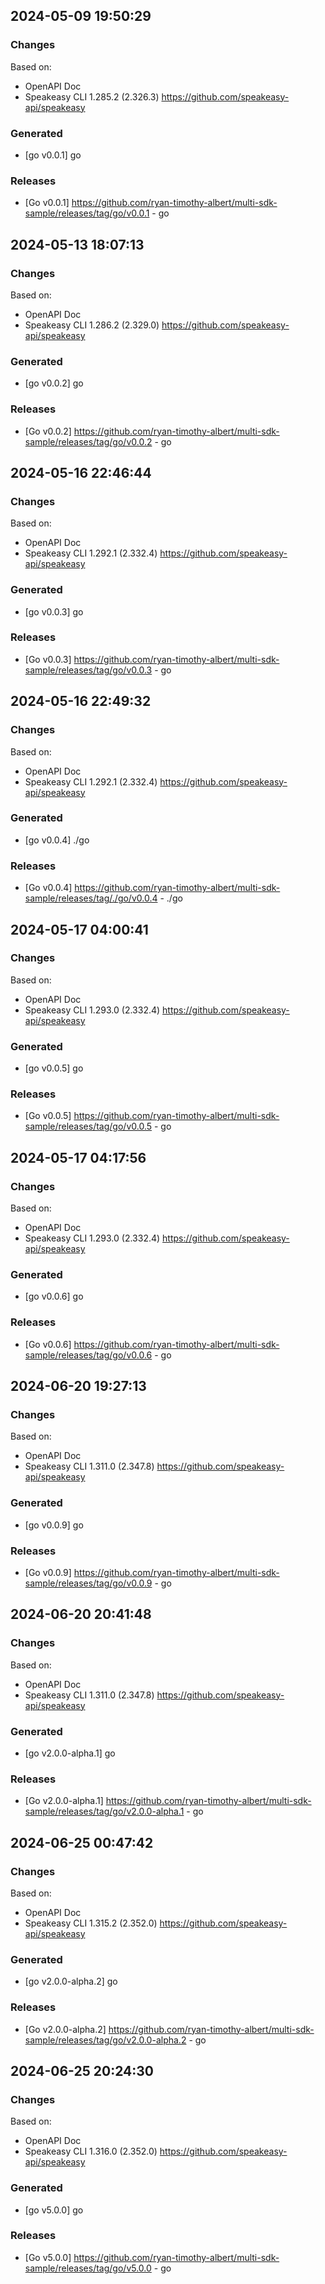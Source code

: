 

## 2024-05-09 19:50:29
### Changes
Based on:
- OpenAPI Doc  
- Speakeasy CLI 1.285.2 (2.326.3) https://github.com/speakeasy-api/speakeasy
### Generated
- [go v0.0.1] go
### Releases
- [Go v0.0.1] https://github.com/ryan-timothy-albert/multi-sdk-sample/releases/tag/go/v0.0.1 - go

## 2024-05-13 18:07:13
### Changes
Based on:
- OpenAPI Doc  
- Speakeasy CLI 1.286.2 (2.329.0) https://github.com/speakeasy-api/speakeasy
### Generated
- [go v0.0.2] go
### Releases
- [Go v0.0.2] https://github.com/ryan-timothy-albert/multi-sdk-sample/releases/tag/go/v0.0.2 - go

## 2024-05-16 22:46:44
### Changes
Based on:
- OpenAPI Doc  
- Speakeasy CLI 1.292.1 (2.332.4) https://github.com/speakeasy-api/speakeasy
### Generated
- [go v0.0.3] go
### Releases
- [Go v0.0.3] https://github.com/ryan-timothy-albert/multi-sdk-sample/releases/tag/go/v0.0.3 - go

## 2024-05-16 22:49:32
### Changes
Based on:
- OpenAPI Doc  
- Speakeasy CLI 1.292.1 (2.332.4) https://github.com/speakeasy-api/speakeasy
### Generated
- [go v0.0.4] ./go
### Releases
- [Go v0.0.4] https://github.com/ryan-timothy-albert/multi-sdk-sample/releases/tag/./go/v0.0.4 - ./go

## 2024-05-17 04:00:41
### Changes
Based on:
- OpenAPI Doc  
- Speakeasy CLI 1.293.0 (2.332.4) https://github.com/speakeasy-api/speakeasy
### Generated
- [go v0.0.5] go
### Releases
- [Go v0.0.5] https://github.com/ryan-timothy-albert/multi-sdk-sample/releases/tag/go/v0.0.5 - go

## 2024-05-17 04:17:56
### Changes
Based on:
- OpenAPI Doc  
- Speakeasy CLI 1.293.0 (2.332.4) https://github.com/speakeasy-api/speakeasy
### Generated
- [go v0.0.6] go
### Releases
- [Go v0.0.6] https://github.com/ryan-timothy-albert/multi-sdk-sample/releases/tag/go/v0.0.6 - go

## 2024-06-20 19:27:13
### Changes
Based on:
- OpenAPI Doc  
- Speakeasy CLI 1.311.0 (2.347.8) https://github.com/speakeasy-api/speakeasy
### Generated
- [go v0.0.9] go
### Releases
- [Go v0.0.9] https://github.com/ryan-timothy-albert/multi-sdk-sample/releases/tag/go/v0.0.9 - go

## 2024-06-20 20:41:48
### Changes
Based on:
- OpenAPI Doc  
- Speakeasy CLI 1.311.0 (2.347.8) https://github.com/speakeasy-api/speakeasy
### Generated
- [go v2.0.0-alpha.1] go
### Releases
- [Go v2.0.0-alpha.1] https://github.com/ryan-timothy-albert/multi-sdk-sample/releases/tag/go/v2.0.0-alpha.1 - go

## 2024-06-25 00:47:42
### Changes
Based on:
- OpenAPI Doc  
- Speakeasy CLI 1.315.2 (2.352.0) https://github.com/speakeasy-api/speakeasy
### Generated
- [go v2.0.0-alpha.2] go
### Releases
- [Go v2.0.0-alpha.2] https://github.com/ryan-timothy-albert/multi-sdk-sample/releases/tag/go/v2.0.0-alpha.2 - go

## 2024-06-25 20:24:30
### Changes
Based on:
- OpenAPI Doc  
- Speakeasy CLI 1.316.0 (2.352.0) https://github.com/speakeasy-api/speakeasy
### Generated
- [go v5.0.0] go
### Releases
- [Go v5.0.0] https://github.com/ryan-timothy-albert/multi-sdk-sample/releases/tag/go/v5.0.0 - go